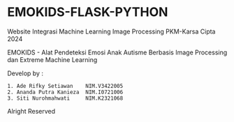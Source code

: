 # EMOKIDS-FLASK-PYTHON

Website Integrasi Machine Learning Image Processing PKM-Karsa Cipta 2024

EMOKIDS -  Alat Pendeteksi Emosi Anak Autisme Berbasis Image Processing dan Extreme Machine Learning

Develop by :

    1. Ade Rifky Setiawan    NIM.V3422005
    2. Ananda Putra Kanieza  NIM.I0721006
    3. Siti Nurohmahwati     NIM.K2321068

Alright Reserved
